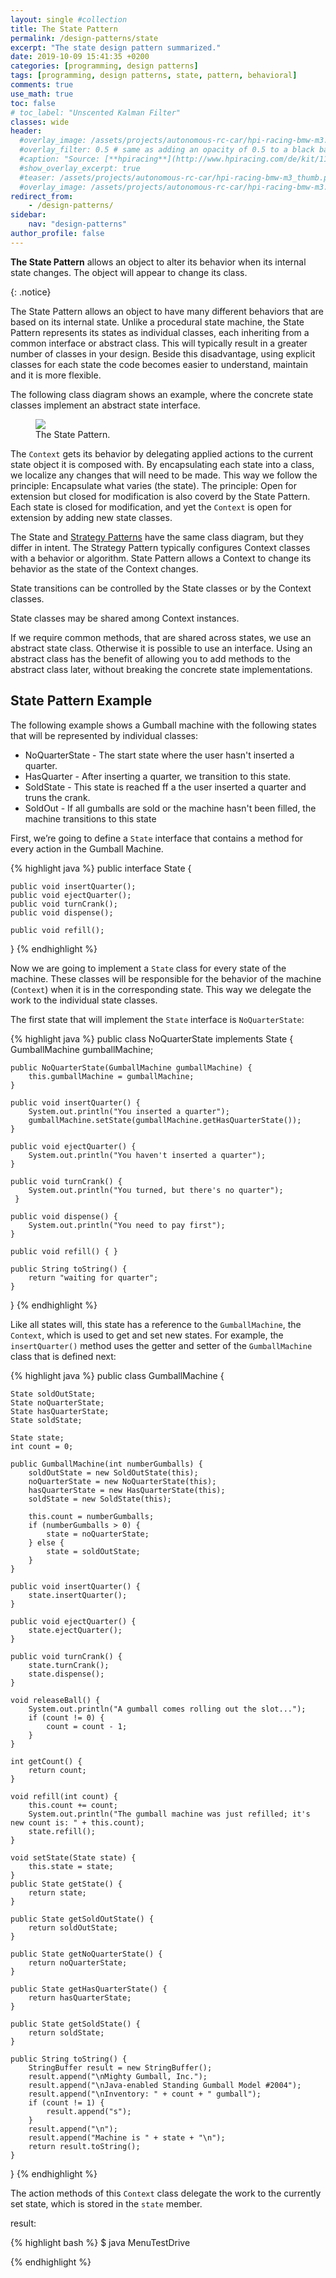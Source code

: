 ```yaml
---
layout: single #collection
title: The State Pattern
permalink: /design-patterns/state
excerpt: "The state design pattern summarized."
date: 2019-10-09 15:41:35 +0200
categories: [programming, design patterns]
tags: [programming, design patterns, state, pattern, behavioral]
comments: true
use_math: true
toc: false
# toc_label: "Unscented Kalman Filter"
classes: wide
header:
  #overlay_image: /assets/projects/autonomous-rc-car/hpi-racing-bmw-m3.png
  #overlay_filter: 0.5 # same as adding an opacity of 0.5 to a black background
  #caption: "Source: [**hpiracing**](http://www.hpiracing.com/de/kit/114343)"
  #show_overlay_excerpt: true
  #teaser: /assets/projects/autonomous-rc-car/hpi-racing-bmw-m3_thumb.png
  #overlay_image: /assets/projects/autonomous-rc-car/hpi-racing-bmw-m3.png
redirect_from:
    - /design-patterns/
sidebar:
    nav: "design-patterns"
author_profile: false
---
```


<p>
<b>The State Pattern</b> allows an object to alter its behavior when its internal state changes.
The object will appear to change its class.
</p>
{: .notice}

The State Pattern allows an object to have many different behaviors that are based on its internal state. 
Unlike a procedural state machine, the State Pattern represents its states as individual classes, 
each inheriting from a common interface or abstract class.
This will typically result in a greater number of classes in your design. Beside this disadvantage,
using explicit classes for each state the code becomes easier to understand, maintain and it is more flexible.

The following class diagram shows an example, where the concrete state classes implement an abstract state interface.


<figure>
    <a href="/assets/pages/design-patterns/state-pattern.png"><img src="/assets/pages/design-patterns/state-pattern.png"></a>
    <figcaption>The State Pattern.</figcaption>
</figure>


The `Context` gets its behavior by delegating applied actions to the current state object it is composed with.
By encapsulating each state into a class, we localize any changes that will need to be made. 
This way we follow the principle: Encapsulate what varies (the state).
The principle: Open for extension but closed for modification is also coverd by the State Pattern.
Each state is closed for modification, and yet the `Context` is open for extension by adding new state classes.

The State and [Strategy Patterns](/design-patterns/strategy) have the same class diagram, but they differ in
intent. The Strategy Pattern typically configures Context classes with a behavior or algorithm.
State Pattern allows a Context to change its behavior as the state of the Context
changes.

State transitions can be controlled by the State classes or by the Context classes.

State classes may be shared among Context instances. 



If we require common methods, that are shared across states,
we use an abstract state class. Otherwise it is possible to use an interface. 
Using an abstract class has the benefit of allowing you to add methods to the abstract class later, 
without breaking the concrete state implementations.


## State Pattern Example

The following example shows a Gumball machine with the following states that will be represented by individual classes:

- NoQuarterState - The start state where the user hasn't inserted a quarter.
- HasQuarter - After inserting a quarter, we transition to this state.
- SoldState - This state is reached ff a the user inserted a quarter and truns the crank.
- SoldOut - If all gumballs are sold or the machine hasn't been filled, the machine transitions to this state

First, we’re going to define a `State` interface that contains a method for every action in the Gumball Machine.

{% highlight java %}
public interface State {
 
	public void insertQuarter();
	public void ejectQuarter();
	public void turnCrank();
	public void dispense();
	
	public void refill();
}
{% endhighlight %}

Now we are going to implement a `State` class for every state of the machine. 
These classes will be responsible for the behavior of the machine (`Context`) when it is in the corresponding state.
This way we delegate the work to the individual state classes.

The first state that will implement the `State` interface is `NoQuarterState`:

{% highlight java %}
public class NoQuarterState implements State {
    GumballMachine gumballMachine;
 
    public NoQuarterState(GumballMachine gumballMachine) {
        this.gumballMachine = gumballMachine;
    }
 
	public void insertQuarter() {
		System.out.println("You inserted a quarter");
		gumballMachine.setState(gumballMachine.getHasQuarterState());
	}
 
	public void ejectQuarter() {
		System.out.println("You haven't inserted a quarter");
	}
 
	public void turnCrank() {
		System.out.println("You turned, but there's no quarter");
	 }
 
	public void dispense() {
		System.out.println("You need to pay first");
	} 
	
	public void refill() { }
 
	public String toString() {
		return "waiting for quarter";
	}
}
{% endhighlight %}

Like all states will, this state has a reference to the `GumballMachine`, the `Context`, 
which is used to get and set new states. For example, the `insertQuarter()` method uses the getter and setter of
the `GumballMachine` class that is defined next:

{% highlight java %}
public class GumballMachine {
 
	State soldOutState;
	State noQuarterState;
	State hasQuarterState;
	State soldState;
 
	State state;
	int count = 0;
 
	public GumballMachine(int numberGumballs) {
		soldOutState = new SoldOutState(this);
		noQuarterState = new NoQuarterState(this);
		hasQuarterState = new HasQuarterState(this);
		soldState = new SoldState(this);

		this.count = numberGumballs;
 		if (numberGumballs > 0) {
			state = noQuarterState;
		} else {
			state = soldOutState;
		}
	}
 
	public void insertQuarter() {
		state.insertQuarter();
	}
 
	public void ejectQuarter() {
		state.ejectQuarter();
	}
 
	public void turnCrank() {
		state.turnCrank();
		state.dispense();
	}
 
	void releaseBall() {
		System.out.println("A gumball comes rolling out the slot...");
		if (count != 0) {
			count = count - 1;
		}
	}
 
	int getCount() {
		return count;
	}
 
	void refill(int count) {
		this.count += count;
		System.out.println("The gumball machine was just refilled; it's new count is: " + this.count);
		state.refill();
	}

	void setState(State state) {
		this.state = state;
	}
    public State getState() {
        return state;
    }

    public State getSoldOutState() {
        return soldOutState;
    }

    public State getNoQuarterState() {
        return noQuarterState;
    }

    public State getHasQuarterState() {
        return hasQuarterState;
    }

    public State getSoldState() {
        return soldState;
    }
 
	public String toString() {
		StringBuffer result = new StringBuffer();
		result.append("\nMighty Gumball, Inc.");
		result.append("\nJava-enabled Standing Gumball Model #2004");
		result.append("\nInventory: " + count + " gumball");
		if (count != 1) {
			result.append("s");
		}
		result.append("\n");
		result.append("Machine is " + state + "\n");
		return result.toString();
	}
}
{% endhighlight %}

The action methods of this `Context` class delegate the work to the currently set state, which is stored in the `state` 
member. 

result:

{% highlight bash %}
$ java MenuTestDrive

{% endhighlight %}
